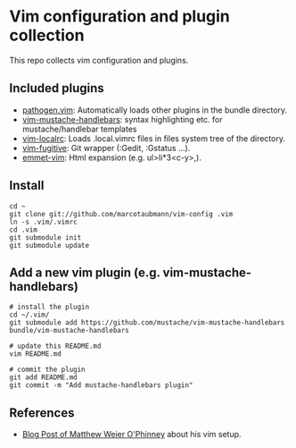 Vim configuration and plugin collection
=======================================

This repo collects vim configuration and plugins.

Included plugins
----------------
* [pathogen.vim](https://github.com/tpope/vim-pathogen): Automatically loads other plugins in the bundle directory.
* [vim-mustache-handlebars](https://github.com/mustache/vim-mustache-handlebars): syntax highlighting etc. for mustache/handlebar templates
* [vim-localrc](https://github.com/thinca/vim-localrc): Loads .local.vimrc files in files system tree of the directory.
* [vim-fugitive](git://github.com/tpope/vim-fugitive.git): Git wrapper (:Gedit, :Gstatus ...).
* [emmet-vim](https://github.com/mattn/emmet-vim): Html expansion (e.g. ul>li*3&lt;c-y>,).

Install
-------
    cd ~
    git clone git://github.com/marcotaubmann/vim-config .vim
    ln -s .vim/.vimrc
    cd .vim
    git submodule init
    git submodule update


Add a new vim plugin (e.g. vim-mustache-handlebars)
---------------------------------------------------
    # install the plugin
    cd ~/.vim/
    git submodule add https://github.com/mustache/vim-mustache-handlebars bundle/vim-mustache-handlebars
    
    # update this README.md
    vim README.md
    
    # commit the plugin
    git add README.md
    git commit -m "Add mustache-handlebars plugin"


References
----------
* [Blog Post of Matthew Weier O'Phinney](https://mwop.net/blog/249-Vim-Toolbox,-2010-Edition.html) about his vim setup.
